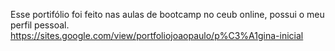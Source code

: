Esse portifólio foi feito nas aulas de bootcamp no ceub online, possui o meu perfil pessoal.
https://sites.google.com/view/portfoliojoaopaulo/p%C3%A1gina-inicial
